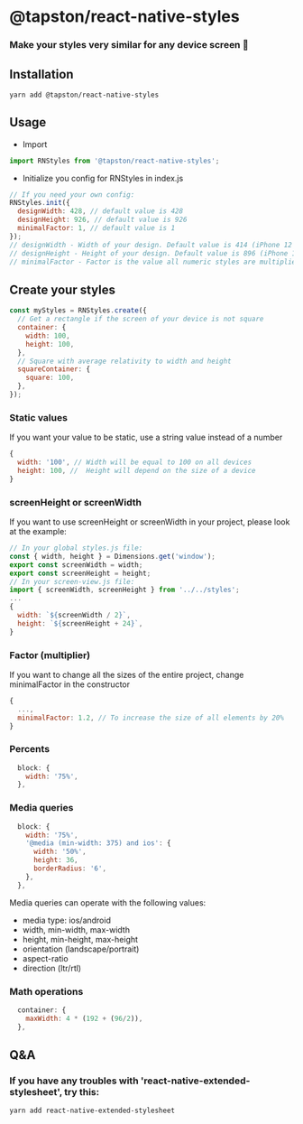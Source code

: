 # @tapston/react-native-styles

### Make your styles very similar for any device screen 📱


## Installation

`yarn add @tapston/react-native-styles`


## Usage
- Import
```js
import RNStyles from '@tapston/react-native-styles';
```
- Initialize you config for RNStyles in index.js
```js
// If you need your own config:
RNStyles.init({
  designWidth: 428, // default value is 428
  designHeight: 926, // default value is 926
  minimalFactor: 1, // default value is 1
});
// designWidth - Width of your design. Default value is 414 (iPhone 12 Pro Max).
// designHeight - Height of your design. Default value is 896 (iPhone 12 Pro Max).
// minimalFactor - Factor is the value all numeric styles are multiplied by. The default minimal factor is 1.
```
## Create your styles
```js
const myStyles = RNStyles.create({
  // Get a rectangle if the screen of your device is not square
  container: {
    width: 100,
    height: 100,
  },
  // Square with average relativity to width and height
  squareContainer: {
    square: 100,
  },
});
```
### Static values
If you want your value to be static, use a string value instead of a number
```js
{
  width: '100', // Width will be equal to 100 on all devices
  height: 100, //  Height will depend on the size of a device
}
```
### screenHeight or screenWidth
If you want to use screenHeight or screenWidth in your project, please look at the example:
```js
// In your global styles.js file:
const { width, height } = Dimensions.get('window');
export const screenWidth = width;
export const screenHeight = height;
// In your screen-view.js file:
import { screenWidth, screenHeight } from '../../styles';
...
{
  width: `${screenWidth / 2}`,
  height: `${screenHeight + 24}`,
}
```
### Factor (multiplier)
If you want to change all the sizes of the entire project, change minimalFactor in the constructor
```js
{
  ...,
  minimalFactor: 1.2, // To increase the size of all elements by 20%
}
```
### Percents
```js
  block: {
    width: '75%',
  },
```
### Media queries
```js
  block: {
    width: '75%',
    '@media (min-width: 375) and ios': {
      width: '50%',
      height: 36,
      borderRadius: '6',
    },
  },
```
  Media queries can operate with the following values:
  - media type: ios/android
  - width, min-width, max-width
  - height, min-height, max-height
  - orientation (landscape/portrait)
  - aspect-ratio
  - direction (ltr/rtl)
### Math operations
```js
  container: {
    maxWidth: 4 * (192 + (96/2)),
  },
```
## Q&A
### If you have any troubles with 'react-native-extended-stylesheet', try this:
`yarn add react-native-extended-stylesheet`
